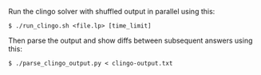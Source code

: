 Run the clingo solver with shuffled output in parallel using this:

```
$ ./run_clingo.sh <file.lp> [time_limit]
```

Then parse the output and show diffs between subsequent answers using this:

```
$ ./parse_clingo_output.py < clingo-output.txt
```
